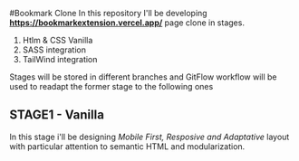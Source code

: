 #Bookmark Clone
In this repository I'll be developing **https://bookmarkextension.vercel.app/** page clone in stages.

1. Htlm & CSS Vanilla
2. SASS integration
3. TailWind integration

Stages will be stored in different branches and GitFlow workflow will be used to readapt the former stage to the following ones

## STAGE1 - Vanilla
In this stage i'll be designing *Mobile First, Resposive and Adaptative* layout with particular attention to semantic HTML and modularization.